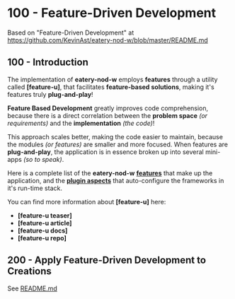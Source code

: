 # 100 - Feature-Driven Development

Based on "Feature-Driven Development" at https://github.com/KevinAst/eatery-nod-w/blob/master/README.md

## 100 - Introduction

The implementation of **eatery-nod-w** employs **features** through a utility called **[feature-u]**, that facilitates **feature-based
solutions**, making it's features truly **plug-and-play**!

**Feature Based Development** greatly improves code comprehension, because there is a direct correlation between the **problem space**
_(or requirements)_ and the **implementation** _(the code)_!

This approach scales better, making the code easier to maintain, because the modules _(or features)_ are smaller and more focused.
When features are **plug-and-play**, the application is in essence broken up into several mini-apps _(so to speak)_.

Here is a complete list of the **eatery-nod-w** [**features**](src/features/README.md) that make up the application, and
the [**plugin aspects**](src/aspects/README.md) that auto-configure the frameworks in it's run-time stack.

You can find more information about **[feature-u]** here:

- **[feature-u teaser]**
- **[feature-u article]**
- **[feature-u docs]**
- **[feature-u repo]**

## 200 - Apply Feature-Driven Development to Creations

See [README.md](./200/README.md)
